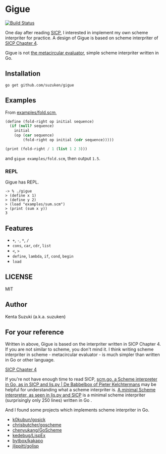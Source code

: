 # Gigue

[![Build Status](https://travis-ci.org/suzuken/gigue.svg)](https://travis-ci.org/suzuken/gigue)

One day after reading [SICP](https://mitpress.mit.edu/sicp/), I interested in implement my own scheme interpriter for practice. A design of Gigue is based on scheme interpriter of [SICP Chapter 4](https://mitpress.mit.edu/sicp/full-text/book/book-Z-H-25.html#%_chap_4).

Gigue is not [the metacircular evaluator](https://mitpress.mit.edu/sicp/full-text/book/book-Z-H-26.html#%_sec_4.1), simple scheme interpriter written in Go.

## Installation

    go get github.com/suzuken/gigue

## Examples

From [examples/fold.scm](examples/fold.scm),

```scheme
(define (fold-right op initial sequence)
  (if (null? sequence)
    initial
    (op (car sequence)
        (fold-right op initial (cdr sequence)))))

(print (fold-right / 1 (list 1 2 3)))
```

and `gigue examples/fold.scm`, then output `1.5`.

### REPL

Gigue has REPL.

```
-> % ./gigue
> (define x 1)
> (define y 2)
> (load "examples/sum.scm")
> (print (sum x y))
3
```

## Features

* `+`, `-`, `*`, `/`
* `cons`, `car`, `cdr`, `list`
* `<`, `>`
* `define`, `lambda`, `if`, `cond`, `begin`
* `load`

## LICENSE

MIT

## Author

Kenta Suzuki (a.k.a. suzuken)

## For your reference

Written in above, Gigue is based on the interpriter written in SICP Chapter 4. If you are not similar to scheme, you don't mind it. I think writing scheme interpriter in scheme - metacircular evaluator - is much simpler than written in Go or other language.

[SICP Chapter 4](https://mitpress.mit.edu/sicp/full-text/book/book-Z-H-25.html#%_chap_4)

If you're not have enough time to read SICP, [scm.go, a Scheme interpreter in Go, as in SICP and lis.py | De Babbelbox of Pieter Kelchtermans](https://pkelchte.wordpress.com/2013/12/31/scm-go/) may be helpful for understanding what a scheme interpriter is. [A minimal Scheme interpreter, as seen in lis.py and SICP](https://gist.github.com/pkelchte/c2bd76b9f8f9cd603b3c) is a minimal scheme interpriter (surprisingly only 250 lines) written in Go .

And I found some projects which implements scheme interpriter in Go.

* [k0kubun/gosick](https://github.com/k0kubun/gosick)
* [chrisbutcher/goscheme](https://github.com/chrisbutcher/goscheme)
* [chenyukang/GoScheme](https://github.com/chenyukang/GoScheme)
* [kedebug/LispEx](https://github.com/kedebug/LispEx)
* [bytbox/kakapo](https://github.com/bytbox/kakapo)
* [jlippitt/golisp](https://github.com/jlippitt/golisp)
